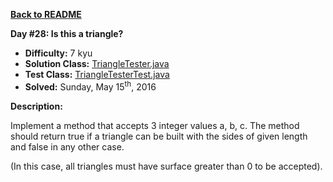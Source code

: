 <a href=https://github.com/michaelwm/KataDay><b>Back to README</b><a>

<b>Day #28: Is this a triangle?</b>

* <b>Difficulty:</b> 7 kyu
* <b>Solution Class:</b> [TriangleTester.java](TriangleTester.java)
* <b>Test Class:</b> [TriangleTesterTest.java](TriangleTesterTest.java)
* <b>Solved:</b> Sunday, May 15<sup>th</sup>, 2016

<b>Description:</b>

Implement a method that accepts 3 integer values a, b, c. The method should return true if a triangle can be built with the sides of given length and false in any other case.

(In this case, all triangles must have surface greater than 0 to be accepted).